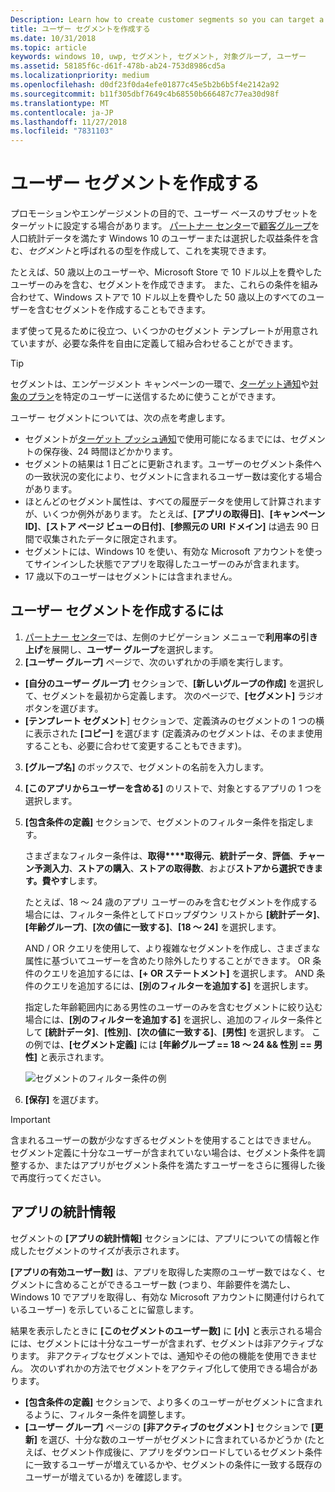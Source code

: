```yaml
---
Description: Learn how to create customer segments so you can target a subset of your customer base for promotional or engagement purposes.
title: ユーザー セグメントを作成する
ms.date: 10/31/2018
ms.topic: article
keywords: windows 10, uwp, セグメント, セグメント, 対象グループ, ユーザー
ms.assetid: 58185f6c-d61f-478b-ab24-753d8986cd5a
ms.localizationpriority: medium
ms.openlocfilehash: d0df23f0da4efe01877c45e5b2b6b5f4e2142a92
ms.sourcegitcommit: b11f305dbf7649c4b68550b666487c77ea30d98f
ms.translationtype: MT
ms.contentlocale: ja-JP
ms.lasthandoff: 11/27/2018
ms.locfileid: "7831103"
---
```

# <a name="create-customer-segments"></a>ユーザー セグメントを作成する

プロモーションやエンゲージメントの目的で、ユーザー ベースのサブセットをターゲットに設定する場合があります。 [パートナー センター](https://partner.microsoft.com/dashboard)で[顧客グループ](create-customer-groups.md)を人口統計データを満たす Windows 10 のユーザーまたは選択した収益条件を含む、*セグメント*と呼ばれるの型を作成して、これを実現できます。

たとえば、50 歳以上のユーザーや、Microsoft Store で 10 ドル以上を費やしたユーザーのみを含む、セグメントを作成できます。 また、これらの条件を組み合わせて、Windows ストアで 10 ドル以上を費やした 50 歳以上のすべてのユーザーを含むセグメントを作成することもできます。 

まず使って見るために役立つ、いくつかのセグメント テンプレートが用意されていますが、必要な条件を自由に定義して組み合わせることができます。

> [!TIP]
> セグメントは、エンゲージメント キャンペーンの一環で、[ターゲット通知](send-push-notifications-to-your-apps-customers.md)や[対象のプラン](use-targeted-offers-to-maximize-engagement-and-conversions.md)を特定のユーザーに送信するために使うことができます。

ユーザー セグメントについては、次の点を考慮します。
- セグメントが[ターゲット プッシュ通知](send-push-notifications-to-your-apps-customers.md)で使用可能になるまでには、セグメントの保存後、24 時間ほどかかります。
- セグメントの結果は 1 日ごとに更新されます。ユーザーのセグメント条件への一致状況の変化により、セグメントに含まれるユーザー数は変化する場合があります。
- ほとんどのセグメント属性は、すべての履歴データを使用して計算されますが、いくつか例外があります。 たとえば、**[アプリの取得日]**、**[キャンペーン ID]**、**[ストア ページ ビューの日付]**、**[参照元の URI ドメイン]** は過去 90 日間で収集されたデータに限定されます。
- セグメントには、Windows 10 を使い、有効な Microsoft アカウントを使ってサインインした状態でアプリを取得したユーザーのみが含まれます。 
- 17 歳以下のユーザーはセグメントには含まれません。

## <a name="to-create-a-customer-segment"></a>ユーザー セグメントを作成するには

1.  [パートナー センター](https://partner.microsoft.com/dashboard)では、左側のナビゲーション メニューで**利用率の引き上げ**を展開し、**ユーザー グループ**を選択します。
2.  **[ユーザー グループ]** ページで、次のいずれかの手順を実行します。
 - **[自分のユーザー グループ]** セクションで、**[新しいグループの作成]** を選択して、セグメントを最初から定義します。 次のページで、**[セグメント]** ラジオ ボタンを選びます。
 - **[テンプレート セグメント**] セクションで、定義済みのセグメントの 1 つの横に表示された **[コピー]** を選びます (定義済みのセグメントは、そのまま使用することも、必要に合わせて変更することもできます)。
3.  **[グループ名]** のボックスで、セグメントの名前を入力します。
4.  **[このアプリからユーザーを含める]** のリストで、対象とするアプリの 1 つを選択します。
5.  **[包含条件の定義]** セクションで、セグメントのフィルター条件を指定します。

    さまざまなフィルター条件は、**取得****取得元**、**統計データ**、**評価**、**チャーン予測入力**、**ストアの購入**、**ストアの取得数**、および**ストアから選択できます。費やす**します。

    たとえば、18 ～ 24 歳のアプリ ユーザーのみを含むセグメントを作成する場合には、フィルター条件としてドロップダウン リストから **[統計データ]**、**[年齢グループ]**、**[次の値に一致する]**、**[18 ～ 24]** を選択します。

    AND / OR クエリを使用して、より複雑なセグメントを作成し、さまざまな属性に基づいてユーザーを含めたり除外したりすることができます。 OR 条件のクエリを追加するには、**[+ OR ステートメント]** を選択します。 AND 条件のクエリを追加するには、**[別のフィルターを追加する]** を選択します。

    指定した年齢範囲内にある男性のユーザーのみを含むセグメントに絞り込む場合には、**[別のフィルターを追加する]** を選択し、追加のフィルター条件として **[統計データ]**、**[性別]**、**[次の値に一致する]**、**[男性]** を選択します。 この例では、**[セグメント定義]** には **[年齢グループ == 18 ～ 24 && 性別 == 男性]** と表示されます。

    ![セグメントのフィルター条件の例](images/create-segment-inclusions.png)
6. **[保存]** を選びます。

> [!IMPORTANT]
> 含まれるユーザーの数が少なすぎるセグメントを使用することはできません。 セグメント定義に十分なユーザーが含まれていない場合は、セグメント条件を調整するか、またはアプリがセグメント条件を満たすユーザーをさらに獲得した後で再度行ってください。


## <a name="app-statistics"></a>アプリの統計情報

セグメントの **[アプリの統計情報]** セクションには、アプリについての情報と作成したセグメントのサイズが表示されます。

**[アプリの有効ユーザー数]** は、アプリを取得した実際のユーザー数ではなく、セグメントに含めることができるユーザー数 (つまり、年齢要件を満たし、Windows 10 でアプリを取得し、有効な Microsoft アカウントに関連付けられているユーザー) を示していることに留意します。

結果を表示したときに **[このセグメントのユーザー数]** に **[小]** と表示される場合には、セグメントには十分なユーザーが含まれず、セグメントは非アクティブなります。 非アクティブなセグメントでは、通知やその他の機能を使用できません。 次のいずれかの方法でセグメントをアクティブ化して使用できる場合があります。

- **[包含条件の定義]** セクションで、より多くのユーザーがセグメントに含まれるように、フィルター条件を調整します。
- **[ユーザー グループ]** ページの **[非アクティブのセグメント]** セクションで **[更新]** を選び、十分な数のユーザーがセグメントに含まれているかどうか (たとえば、セグメント作成後に、アプリをダウンロードしているセグメント条件に一致するユーザーが増えているかや、セグメントの条件に一致する既存のユーザーが増えているか) を確認します。
